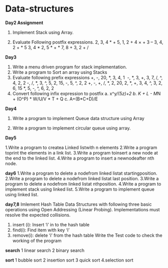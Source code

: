 # Data-structures


**Day2 Assignment**
1. Implement Stack using Array.

2. Evaluate Following postfix expressions.
2, 3,  4 * +
5, 1, 2 + 4 × + 3 –
3, 4, 2 + * 5 
3,  4 * 2,  5 * + *
7,  8 + 3,  2 + /

**Day3**
1. Write a menu driven program for stack implementation.
3. Write a program to Sort an  array using Stacks
4. Evaluate following prefix expressions
+, -, 20, *,  3, 4, 1
 -, *, 3, +, 3, 7,  /,  ^,  4, 2, 2
-, /, *, 3, ^, 5, 2, 15, -, 5, ^, 2, 2
+, -, +, /, *, 2, 20, 2, *, +, 3, 4, ^, 3, 2, 6, 15
*,  5,  -,  ^,  6, 2, 2
5. Convert following infix expression to postfix
a. x^y/(5*z)+2
b. K + L - M*N + (O^P) * W/U/V * T + Q
c. A+(B*C+D)/E

**Day4**

1. Write a program to implement Queue data structure using Array

2. Write a program to implement circular queue using array.


**Day5**

1.Write a program to createa Linked listwith n elements
2.Write a program toprint the elements in a link list.
3.Write a program toinsert a new node at the end to the linked list.
4.Write a program to insert a newnodeafter nth node.

**day6**
1.Write a program to delete a nodefrom linked listat startingposition.
2.Write a program to delete a nodefrom linked listat last position.
3.Write a program to delete a nodefrom linked listat nthposition.
4.Write a program to implement stack using linked list.
5.Write a program to implement queue using linked list.


**day7,8**
Imlement Hash Table Data Structures with following three basic operations  using Open Addressing (Linear Probing). Implementations must resolve the expected collisions.

1. insert (i):  Insert ‘i’ in to the hash table
2. find(i): Find item with key ‘i’
3. remove(i): delete ‘i’ from the hash table
Write the Test  code to check the working of the program



**search**
 1 linear search
 2 binary search
 
 
**sort**
1 bubble sort
2 insertion sort
3 quick sort
4.selection sort





